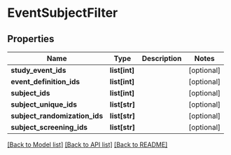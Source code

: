 # EventSubjectFilter

## Properties
Name | Type | Description | Notes
------------ | ------------- | ------------- | -------------
**study_event_ids** | **list[int]** |  | [optional] 
**event_definition_ids** | **list[int]** |  | [optional] 
**subject_ids** | **list[int]** |  | [optional] 
**subject_unique_ids** | **list[str]** |  | [optional] 
**subject_randomization_ids** | **list[str]** |  | [optional] 
**subject_screening_ids** | **list[str]** |  | [optional] 

[[Back to Model list]](../README.md#documentation-for-models) [[Back to API list]](../README.md#documentation-for-api-endpoints) [[Back to README]](../README.md)


